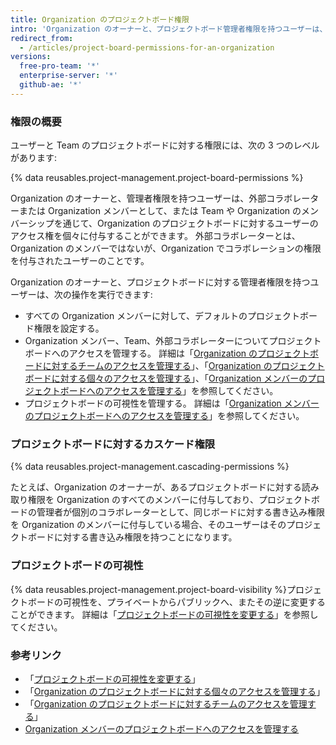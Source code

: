 ```yaml
---
title: Organization のプロジェクトボード権限
intro: 'Organization のオーナーと、プロジェクトボード管理者権限を持つユーザーは、Organization のプロジェクトボードに対する読み取り、書き込み、管理の各権限を誰が持つかをカスタマイズすることができます。'
redirect_from:
  - /articles/project-board-permissions-for-an-organization
versions:
  free-pro-team: '*'
  enterprise-server: '*'
  github-ae: '*'
---
```


### 権限の概要

ユーザーと Team のプロジェクトボードに対する権限には、次の 3 つのレベルがあります:

{% data reusables.project-management.project-board-permissions %}

Organization のオーナーと、管理者権限を持つユーザーは、外部コラボレーターまたは Organization メンバーとして、または Team や Organization のメンバーシップを通じて、Organization のプロジェクトボードに対するユーザーのアクセス権を個々に付与することができます。 外部コラボレーターとは、Organization のメンバーではないが、Organization でコラボレーションの権限を付与されたユーザーのことです。

Organization のオーナーと、プロジェクトボードに対する管理者権限を持つユーザーは、次の操作を実行できます:
- すべての Organization メンバーに対して、デフォルトのプロジェクトボード権限を設定する。
- Organization メンバー、Team、外部コラボレーターについてプロジェクトボードへのアクセスを管理する。 詳細は「[Organization のプロジェクトボードに対するチームのアクセスを管理する](/articles/managing-team-access-to-an-organization-project-board)」、「[Organization のプロジェクトボードに対する個々のアクセスを管理する](/articles/managing-an-individual-s-access-to-an-organization-project-board)」、「[Organization メンバーのプロジェクトボードへのアクセスを管理する](/articles/managing-access-to-a-project-board-for-organization-members)」を参照してください。
- プロジェクトボードの可視性を管理する。 詳細は「[Organization メンバーのプロジェクトボードへのアクセスを管理する](/articles/managing-access-to-a-project-board-for-organization-members)」を参照してください。

### プロジェクトボードに対するカスケード権限

{% data reusables.project-management.cascading-permissions %}

たとえば、Organization のオーナーが、あるプロジェクトボードに対する読み取り権限を Organization のすべてのメンバーに付与しており、プロジェクトボードの管理者が個別のコラボレーターとして、同じボードに対する書き込み権限を Organization のメンバーに付与している場合、そのユーザーはそのプロジェクトボードに対する書き込み権限を持つことになります。

### プロジェクトボードの可視性

{% data reusables.project-management.project-board-visibility %}プロジェクトボードの可視性を、プライベートからパブリックへ、またその逆に変更することができます。 詳細は「[プロジェクトボードの可視性を変更する](/articles/changing-project-board-visibility)」を参照してください。

### 参考リンク

- 「[プロジェクトボードの可視性を変更する](/articles/changing-project-board-visibility)」
- 「[Organization のプロジェクトボードに対する個々のアクセスを管理する](/articles/managing-an-individual-s-access-to-an-organization-project-board)」
- 「[Organization のプロジェクトボードに対するチームのアクセスを管理する](/articles/managing-team-access-to-an-organization-project-board)」
- [Organization メンバーのプロジェクトボードへのアクセスを管理する](/articles/managing-access-to-a-project-board-for-organization-members)
